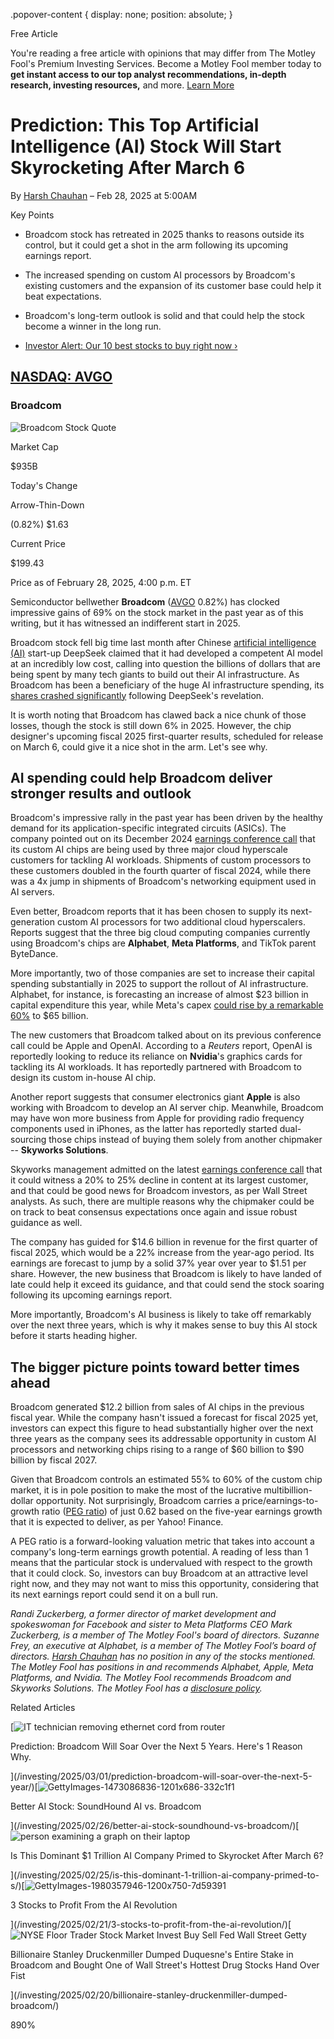 .popover-content { display: none; position: absolute; }

Free Article[](#)

You're reading a free article with opinions that may differ from The Motley Fool's Premium Investing Services. Become a Motley Fool member today to **get instant access to our top analyst recommendations, in-depth research, investing resources,** and more. [Learn More](https://www.fool.com/mms/mark/op-free-tbox-art)

Prediction: This Top Artificial Intelligence (AI) Stock Will Start Skyrocketing After March 6
=============================================================================================

By [Harsh Chauhan](/author/2139/) – Feb 28, 2025 at 5:00AM

Key Points

*   Broadcom stock has retreated in 2025 thanks to reasons outside its control, but it could get a shot in the arm following its upcoming earnings report.
    
*   The increased spending on custom AI processors by Broadcom's existing customers and the expansion of its customer base could help it beat expectations.
    
*   Broadcom's long-term outlook is solid and that could help the stock become a winner in the long run.
    
*   [Investor Alert: Our 10 best stocks to buy right now ›](https://www.fool.com/mms/mark/e-sa-nonbbn-kp?aid=10969&source=isaedikp0000035)
    

[NASDAQ: AVGO](/quote/nasdaq/avgo/)
-----------------------------------

### Broadcom

![Broadcom Stock Quote](https://g.foolcdn.com/art/companylogos/mark/AVGO.png)

Market Cap

$935B

Today's Change

Arrow-Thin-Down

(0.82%) $1.63

Current Price

$199.43

Price as of February 28, 2025, 4:00 p.m. ET

Semiconductor bellwether **Broadcom** ([AVGO](/quote/nasdaq/avgo/) 0.82%) has clocked impressive gains of 69% on the stock market in the past year as of this writing, but it has witnessed an indifferent start in 2025.

Broadcom stock fell big time last month after Chinese [artificial intelligence (AI)](https://www.fool.com/terms/a/artificial-intelligence/) start-up DeepSeek claimed that it had developed a competent AI model at an incredibly low cost, calling into question the billions of dollars that are being spent by many tech giants to build out their AI infrastructure. As Broadcom has been a beneficiary of the huge AI infrastructure spending, its [shares crashed significantly](https://www.fool.com/investing/2025/01/27/why-nvidia-broadcom-microsoft-and-other-artificial/) following DeepSeek's revelation.

It is worth noting that Broadcom has clawed back a nice chunk of those losses, though the stock is still down 6% in 2025. However, the chip designer's upcoming fiscal 2025 first-quarter results, scheduled for release on March 6, could give it a nice shot in the arm. Let's see why.

AI spending could help Broadcom deliver stronger results and outlook
--------------------------------------------------------------------

Broadcom's impressive rally in the past year has been driven by the healthy demand for its application-specific integrated circuits (ASICs). The company pointed out on its December 2024 [earnings conference call](https://www.fool.com/earnings/call-transcripts/2024/12/12/broadcom-avgo-q4-2024-earnings-call-transcript/) that its custom AI chips are being used by three major cloud hyperscale customers for tackling AI workloads. Shipments of custom processors to these customers doubled in the fourth quarter of fiscal 2024, while there was a 4x jump in shipments of Broadcom's networking equipment used in AI servers.

Even better, Broadcom reports that it has been chosen to supply its next-generation custom AI processors for two additional cloud hyperscalers. Reports suggest that the three big cloud computing companies currently using Broadcom's chips are **Alphabet**, **Meta Platforms**, and TikTok parent ByteDance.

More importantly, two of those companies are set to increase their capital spending substantially in 2025 to support the rollout of AI infrastructure. Alphabet, for instance, is forecasting an increase of almost $23 billion in capital expenditure this year, while Meta's capex [could rise by a remarkable 60%](https://www.fool.com/investing/2025/02/08/is-metas-65-billion-spending-spree-a-good-idea-her/) to $65 billion.

The new customers that Broadcom talked about on its previous conference call could be Apple and OpenAI. According to a _Reuters_ report, OpenAI is reportedly looking to reduce its reliance on **Nvidia**'s graphics cards for tackling its AI workloads. It has reportedly partnered with Broadcom to design its custom in-house AI chip.

Another report suggests that consumer electronics giant **Apple** is also working with Broadcom to develop an AI server chip. Meanwhile, Broadcom may have won more business from Apple for providing radio frequency components used in iPhones, as the latter has reportedly started dual-sourcing those chips instead of buying them solely from another chipmaker -- **Skyworks Solutions**.

Skyworks management admitted on the latest [earnings conference call](https://www.fool.com/earnings/call-transcripts/2025/02/05/skyworks-solutions-swks-q1-2025-earnings-call-tran/) that it could witness a 20% to 25% decline in content at its largest customer, and that could be good news for Broadcom investors, as per Wall Street analysts. As such, there are multiple reasons why the chipmaker could be on track to beat consensus expectations once again and issue robust guidance as well.

The company has guided for $14.6 billion in revenue for the first quarter of fiscal 2025, which would be a 22% increase from the year-ago period. Its earnings are forecast to jump by a solid 37% year over year to $1.51 per share. However, the new business that Broadcom is likely to have landed of late could help it exceed its guidance, and that could send the stock soaring following its upcoming earnings report.

More importantly, Broadcom's AI business is likely to take off remarkably over the next three years, which is why it makes sense to buy this AI stock before it starts heading higher.

The bigger picture points toward better times ahead
---------------------------------------------------

Broadcom generated $12.2 billion from sales of AI chips in the previous fiscal year. While the company hasn't issued a forecast for fiscal 2025 yet, investors can expect this figure to head substantially higher over the next three years as the company sees its addressable opportunity in custom AI processors and networking chips rising to a range of $60 billion to $90 billion by fiscal 2027.

Given that Broadcom controls an estimated 55% to 60% of the custom chip market, it is in pole position to make the most of the lucrative multibillion-dollar opportunity. Not surprisingly, Broadcom carries a price/earnings-to-growth ratio ([PEG ratio](https://www.fool.com/terms/p/peg-ratio/)) of just 0.62 based on the five-year earnings growth that it is expected to deliver, as per Yahoo! Finance.

A PEG ratio is a forward-looking valuation metric that takes into account a company's long-term earnings growth potential. A reading of less than 1 means that the particular stock is undervalued with respect to the growth that it could clock. So, investors can buy Broadcom at an attractive level right now, and they may not want to miss this opportunity, considering that its next earnings report could send it on a bull run.

_Randi Zuckerberg, a former director of market development and spokeswoman for Facebook and sister to Meta Platforms CEO Mark Zuckerberg, is a member of The Motley Fool's board of directors. Suzanne Frey, an executive at Alphabet, is a member of The Motley Fool’s board of directors. [Harsh Chauhan](https://www.fool.com/author/2139/) has no position in any of the stocks mentioned. The Motley Fool has positions in and recommends Alphabet, Apple, Meta Platforms, and Nvidia. The Motley Fool recommends Broadcom and Skyworks Solutions. The Motley Fool has a [disclosure policy](https://www.fool.com/legal/fool-disclosure-policy/)._

Related Articles

[![IT technician removing ethernet cord from router](https://g.foolcdn.com/image/?url=https%3A%2F%2Fg.foolcdn.com%2Feditorial%2Fimages%2F809356%2Fit-technician-removing-ethernet-cord-from-router.jpg&op=resize&w=92&h=52)

Prediction: Broadcom Will Soar Over the Next 5 Years. Here's 1 Reason Why.

](/investing/2025/03/01/prediction-broadcom-will-soar-over-the-next-5-year/)[![GettyImages-1473086836-1201x686-332c1f1](https://g.foolcdn.com/image/?url=https%3A%2F%2Fg.foolcdn.com%2Feditorial%2Fimages%2F808225%2Fgettyimages-1473086836-1201x686-332c1f1.jpg&op=resize&w=92&h=52)

Better AI Stock: SoundHound AI vs. Broadcom

](/investing/2025/02/26/better-ai-stock-soundhound-vs-broadcom/)[![person examining a graph on their laptop](https://g.foolcdn.com/image/?url=https%3A%2F%2Fg.foolcdn.com%2Feditorial%2Fimages%2F808343%2Fperson-examining-a-graph-on-their-laptop.jpg&op=resize&w=92&h=52)

Is This Dominant $1 Trillion AI Company Primed to Skyrocket After March 6?

](/investing/2025/02/25/is-this-dominant-1-trillion-ai-company-primed-to-s/)[![GettyImages-1980357946-1200x750-7d59391](https://g.foolcdn.com/image/?url=https%3A%2F%2Fg.foolcdn.com%2Feditorial%2Fimages%2F807822%2Fgettyimages-1980357946-1200x750-7d59391.jpg&op=resize&w=92&h=52)

3 Stocks to Profit From the AI Revolution

](/investing/2025/02/21/3-stocks-to-profit-from-the-ai-revolution/)[![NYSE Floor Trader Stock Market Invest Buy Sell Fed Wall Street Getty](https://g.foolcdn.com/image/?url=https%3A%2F%2Fg.foolcdn.com%2Feditorial%2Fimages%2F808047%2Fnyse-floor-trader-stock-market-invest-buy-sell-fed-wall-street-getty.jpg&op=resize&w=92&h=52)

Billionaire Stanley Druckenmiller Dumped Duquesne's Entire Stake in Broadcom and Bought One of Wall Street's Hottest Drug Stocks Hand Over Fist

](/investing/2025/02/20/billionaire-stanley-druckenmiller-dumped-broadcom/)

890%